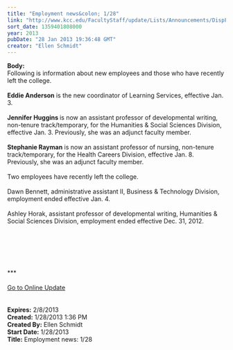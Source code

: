 ```yaml
---
title: "Employment news&colon; 1/28"
link: "http://www.kcc.edu/FacultyStaff/update/Lists/Announcements/DispForm.aspx?ID=975"
sort_date: 1359401808000
year: 2013
pubDate: "28 Jan 2013 19:36:48 GMT"
creator: "Ellen Schmidt"
---
```


<div><b>Body:</b> <div class="ExternalClass1059C84B90FE4F1CB5A9D00BF4FD8460">
<div>Following is information about new employees and those who have recently left the college.</div>
<div> </div>
<div><strong>Eddie Anderson</strong> is the new coordinator of Learning Services, effective Jan. 3.</div>
<div> </div>
<div><strong>Jennifer Huggins </strong>is now an assistant professor of developmental writing, non-tenure track/temporary, for the Humanities &amp; Social Sciences Division, effective Jan. 3. Previously, she was an adjunct faculty member.</div>
<div> </div>
<div><strong>Stephanie Rayman</strong> is now an assistant professor of nursing, non-tenure track/temporary, for the Health Careers Division, effective Jan. 8. Previously, she was an adjunct faculty member.</div>
<div> </div>
<div>
<div>Two employees have recently left the college.</div>
<div> </div>
<div>Dawn Bennett, administrative assistant II, Business &amp; Technology Division, employment ended effective Jan. 4.</div>
<div><br />Ashley Horak, assistant professor of developmental writing, Humanities &amp; Social Sciences Division, employment ended effective Dec. 31, 2012.</div>
<div> </div>
<div> </div>
<div> </div>
<div>
<div> </div>
<div> </div>
<div>
<div> </div>
<div>
<div>***</div>
<div> </div>
<div><a href="/FacultyStaff/update/Pages/dailyupdate.aspx">Go to Online Update</a></div>
<div> </div></div><br /></div></div></div></div></div>
<div><b>Expires:</b> 2/8/2013</div>
<div><b>Created:</b> 1/28/2013 1:36 PM</div>
<div><b>Created By:</b> Ellen Schmidt</div>
<div><b>Start Date:</b> 1/28/2013</div>
<div><b>Title:</b> Employment news: 1/28</div>
